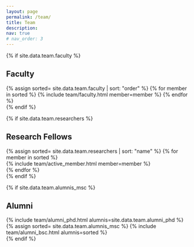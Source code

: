 ```yaml
---
layout: page
permalink: /team/
title: Team
description: 
nav: true
# nav_order: 3
---
```

<article>
<!-- <header class="post-header">
    <h1 class="post-title">Adaptive Intelligence Lab </h1>
</header> -->

{% if site.data.team.faculty %}
    <br><h2 id="faculty">Faculty</h2>
    <div class="row">
        <div class="projects column">
            {% assign sorted= site.data.team.faculty | sort: "order" %}
            {% for member in sorted %}
                {% include team/faculty.html member=member %}
            {% endfor %}
        </div>
    </div>
{% endif %}


{% if site.data.team.researchers %}
    <br><h2 id="research-fellows">Research Fellows</h2>
    <div class="row">
        {% assign sorted= site.data.team.researchers | sort: "name" %}
        {% for member in sorted %}
            <div class="col-sm-4 d-flex align-items-stretch">
                {% include team/active_member.html member=member %}
            </div>
        {% endfor %}
    </div>
{% endif %}


<!-- {% if site.data.team.mscs %}
    <br><h2 id="msc-students">MSc Students</h2>
    <div class="row">
        {% assign sorted= site.data.team.mscs | sort: "name" %}
        {% for member in sorted %}
            <div class="col-sm-3 d-flex align-items-stretch">
                {% include team/active_member.html member=member %}
            </div>
        {% endfor %}
    </div>
{% endif %} -->




{% if site.data.team.alumnis_msc %}
    <br><h2 id="alumni">Alumni</h2>
    <p> </p>
    <div class="card hoverable">
        <div class="row no-gutters">
            <div class="projects column">
                {% include team/alumni_phd.html alumnis=site.data.team.alumni_phd %}
                {% assign sorted= site.data.team.alumnis_msc %}
                {% include team/alumni_bsc.html alumnis=sorted %}
            </div>
        </div>
    </div>
{% endif %}


</article>
